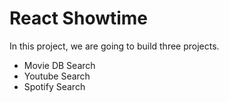 # React Showtime

In this project, we are going to build three projects.

* Movie DB Search
* Youtube Search
* Spotify Search
